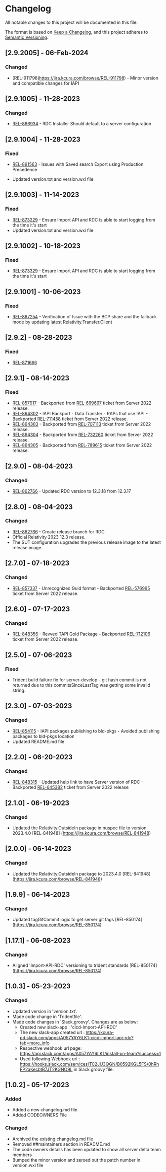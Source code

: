 # Changelog

All notable changes to this project will be documented in this file.

The format is based on [Keep a Changelog](https://keepachangelog.com/en/1.0.0/),
and this project adheres to [Semantic Versioning](https://semver.org/spec/v2.0.0.html).

## [2.9.2005] - 06-Feb-2024
 
### Changed
 
- [REL-911798(https://jira.kcura.com/browse/REL-911798) - Minor version and compatible changes for IAPI

## [2.9.1005] - 11-28-2023
 
### Changed
 
- [REL-866934](https://jira.kcura.com/browse/REL-866934) - RDC Installer Should default to a server configuration

## [2.9.1004] - 11-28-2023

### Fixed

- [REL-891563](https://jira.kcura.com/browse/REL-891563) - Issues with Saved search Export using Production Precedence

- Updated version.txt and version.wxi file

## [2.9.1003] - 11-14-2023

### Fixed

- [REL-873329](https://jira.kcura.com/browse/REL-873329) - Ensure Import API and RDC is able to start logging from the time it's start
- Updated version.txt and version.wxi file

## [2.9.1002] - 10-18-2023

### Fixed

- [REL-873329](https://jira.kcura.com/browse/REL-873329) - Ensure Import API and RDC is able to start logging from the time it's start

## [2.9.1001] - 10-06-2023

### Fixed

- [REL-867254](https://jira.kcura.com/browse/REL-867254) - Verification of Issue with the BCP share and the fallback mode by updating latest Relativity.Transfer.Client

## [2.9.2] - 08-28-2023

### Fixed

- [REL-871666](https://jira.kcura.com/browse/REL-871666)

## [2.9.1] - 08-14-2023

### Fixed

- [REL-857917](https://jira.kcura.com/browse/REL-857917) - Backported from [REL-669697](https://jira.kcura.com/browse/REL-669697) ticket from Server 2022 release.
- [REL-864302](https://jira.kcura.com/browse/REL-864302) - IAPI Backport - Data Transfer - RAPs that use IAPI - Backported [REL-711458](https://jira.kcura.com/browse/REL-711458) ticket from Server 2022 release.
- [REL-864303](https://jira.kcura.com/browse/REL-864303#add-comment) - Backported from [REL-707113](https://jira.kcura.com/browse/REL-707113) ticket from Server 2022 release.
- [REL-864304](https://jira.kcura.com/browse/REL-864304) - Backported from [REL-732260](https://jira.kcura.com/browse/REL-732260) ticket from Server 2022 release.
- [REL-864305](https://jira.kcura.com/browse/REL-864305) - Backported from [REL-789615](https://jira.kcura.com/browse/REL-789615) ticket from Server 2022 release.


## [2.9.0] - 08-04-2023
 
### Changed
 
- [REL-862766](https://jira.kcura.com/browse/REL-862766) - Updated RDC version to 12.3.18 from 12.3.17

## [2.8.0] - 08-04-2023
 
### Changed
 
- [REL-862766](https://jira.kcura.com/browse/REL-862766) - Create release branch for RDC
- Official Relativity 2023 12.3 release.
- The SUT configuration upgrades the previous release image to the latest release image.

## [2.7.0] - 07-18-2023

### Changed

- [REL-857337](https://jira.kcura.com/browse/REL-857337) - Unrecognized Guid format - Backported [REL-576995](https://jira.kcura.com/browse/REL-576995) ticket from Server 2022 release.

## [2.6.0] - 07-17-2023

### Changed

- [REL-848356](https://jira.kcura.com/browse/REL-848356) - Revved TAPI Gold Package - Backported [REL-712106](https://jira.kcura.com/browse/REL-712106) ticket from Server 2022 release.

## [2.5.0] - 07-06-2023

### Fixed

- Trident build failure fix for server-develop - git hash commit is not returned due to this commitsSinceLastTag was getting some invalid string.

## [2.3.0] - 07-03-2023

### Changed

- [REL-854115](https://jira.kcura.com/browse/REL-854115) - IAPI packages publishing to bld-pkgs - Avoided publishing packages to bld-pkgs location
- Updated README.md file

## [2.2.0] - 06-20-2023

### Changed

- [REL-848315](https://jira.kcura.com/browse/REL-848315) - Updated help link to have Server version of RDC - Backported [REL-645382](https://jira.kcura.com/browse/REL-645382) ticket from Server 2022 release

## [2.1.0] - 06-19-2023

### Changed

- Updated the Relativity.OutsideIn package in nuspec file to version 2023.4.0 [REL-841948] (https://jira.kcura.com/browse/REL-841948)

## [2.0.0] - 06-14-2023

### Changed

- Updated the Relativity.OutsideIn package to 2023.4.0 [REL-841948] (https://jira.kcura.com/browse/REL-841948)

## [1.9.9] - 06-14-2023

### Changed

- Updated tagGitCommit logic to get server git tags [REL-850174] (https://jira.kcura.com/browse/REL-850174)

## [1.17.1] - 06-08-2023

### Changed

- Aligned 'Import-API-RDC' versioning to trident standards [REL-850174] (https://jira.kcura.com/browse/REL-850174)

## [1.0.3] - 05-23-2023
### Changed

- Updated version in 'version.txt'.
- Made code change in 'Tridentfile'.
- Made code changes in 'Slack.groovy'. Changes are as below:
	- Created new slack-app : 'cicd-Import-API-RDC'
	- The new slack-app created url : https://kcura-pd.slack.com/apps/A057YAY6LK1-cicd-import-api-rdc?tab=more_info
	- Respective webhook url page: https://api.slack.com/apps/A057YAY6LK1/install-on-team?success=1
	- Used following Webhook url : https://hooks.slack.com/services/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
	  in Slack.groovy file.


## [1.0.2] - 05-17-2023

### Added

- Added a new changelog.md file
- Added CODEOWNERS File

### Changed

- Archived the existing changelog.md file
- Removed ##maintainers section in README.md
- The code owners details has been updated to show all server delta team members
- Bumped the minor version and zeroed out the patch number in version.wxi file